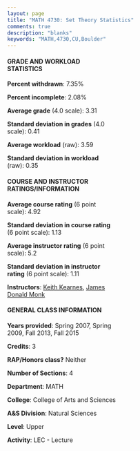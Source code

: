 ```yaml
---
layout: page
title: "MATH 4730: Set Theory Statistics"
comments: true
description: "blanks"
keywords: "MATH,4730,CU,Boulder"
---
```

<head>
<script src="https://ajax.googleapis.com/ajax/libs/jquery/2.1.3/jquery.min.js"></script>
<script src="https://dl.dropboxusercontent.com/s/pc42nxpaw1ea4o9/highcharts.js?dl=0"></script>
<!-- <script src="../assets/js/highcharts.js"></script> -->
<style type="text/css">@font-face {
	font-family: "Bebas Neue";
	src: url(https://www.filehosting.org/file/details/544349/BebasNeue Regular.otf) format("opentype");
	}
	h1.Bebas { 
		font-family: "Bebas Neue", Verdana, Tahoma;
	}
</style>
</head>
<body>
	<div id="container" style="float: right; width: 45%; height: 88%; margin-left: 2.5%; margin-right: 2.5%;"></div>
	<script language="JavaScript">
		$(document).ready(function() {
		var chart = {type: 'column'};
		var title = {text: 'Grade Distribution'};
		var xAxis = {categories: ['A','B','C','D','F'],crosshair: true};
		var yAxis = {min: 0,title: {text: 'Percentage'}};
		var tooltip = {headerFormat: '<center><b><span style="font-size:20px">{point.key}</span></b></center>',
		               pointFormat: '<td style="padding:0"><b>{point.y:.1f}%</b></td>',
		               footerFormat: '</table>',shared: true,useHTML: true};
		var plotOptions = {column: {pointPadding: 0.0,borderWidth: 0}};  
		var credits = {enabled: false};var series= [{name: 'Percent',data: [76.58,2.27,10.66,4.55,5.93,]}];
		var json = {};
		json.chart = chart;
		json.title = title;
		json.tooltip = tooltip;
		json.xAxis = xAxis;
		json.yAxis = yAxis;  
		json.series = series;
		json.plotOptions = plotOptions;  
		json.credits = credits;
		$('#container').highcharts(json);
	});
	</script>
</body>
			   
#### GRADE AND WORKLOAD STATISTICS

**Percent withdrawn**: 7.35%

**Percent incomplete**: 2.08%

**Average grade** (4.0 scale): 3.31

**Standard deviation in grades** (4.0 scale): 0.41

**Average workload** (raw): 3.59

**Standard deviation in workload** (raw): 0.35

#### COURSE AND INSTRUCTOR RATINGS/INFORMATION

**Average course rating** (6 point scale): 4.92

**Standard deviation in course rating** (6 point scale): 1.13

**Average instructor rating** (6 point scale): 5.2

**Standard deviation in instructor rating** (6 point scale): 1.11

**Instructors**: <a href='../../instructors/Keith_Kearnes'>Keith Kearnes</a>, <a href='../../instructors/James_Donald_Monk'>James Donald Monk</a>

#### GENERAL CLASS INFORMATION

**Years provided**: Spring 2007, Spring 2009, Fall 2013, Fall 2015

**Credits**: 3

**RAP/Honors class?** Neither

**Number of Sections**: 4

**Department**: MATH

**College**: College of Arts and Sciences

**A&S Division**: Natural Sciences

**Level**: Upper

**Activity**: LEC - Lecture
